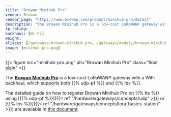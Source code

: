 ```yaml
---
title: "Browan Minihub Pro"
vendor: Browan
vendor_page: "https://www.browan.com/product/minihub-pro/detail"
description: "The Browan Minihub Pro is a low-cost LoRaWAN® gateway with a WiFi backhaul."
ip_rating:
backhaul: [Wi-Fi]
weight:
aliases: [/gateways/browan-minihub-pro, /gateways/models/browan-minihub-pro]
image: [minihub-pro.png]
---
```


{{< figure src="minihub-pro.png" alt="Browan Minihub Pro" class="float plain" >}}

The [**Browan Minihub Pro**](https://www.browan.com/product/minihub-pro/detail) is a low-cost LoRaWAN® gateway with a WiFi backhaul, which supports both {{% udp-pf %}} and {{% lbs %}}.

<!--more-->

The detailed guide on how to register Browan Minihub Pro on {{% tts %}} using [{{% udp-pf %}}]({{< ref "/hardware/gateways/concepts/udp" >}}) or [{{% lbs %}}]({{< ref "/hardware/gateways/concepts/lora-basics-station" >}}) are available in [this document](https://www.browan.com/download/PmN/stream).
